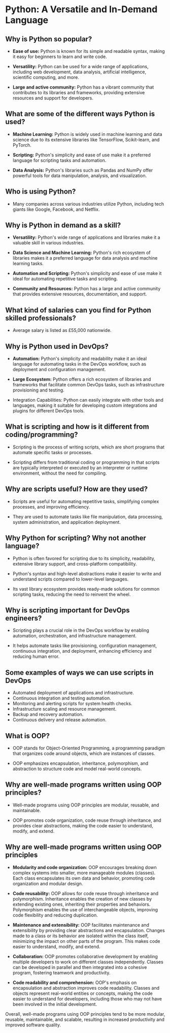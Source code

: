 # Python: A Versatile and In-Demand Language

## Why is Python so popular?
  
  - **Ease of use:** Python is known for its simple and readable syntax, making it easy for beginners to learn and write code.
  
  - **Versatility:** Python can be used for a wide range of applications, including web development, data analysis, artificial intelligence, scientific computing, and more.
  
  - **Large and active community:** Python has a vibrant community that contributes to its libraries and frameworks, providing extensive resources and support for developers.

## What are some of the different ways Python is used?
  
  - **Machine Learning:** Python is widely used in machine learning and data science due to its extensive libraries like TensorFlow, Scikit-learn, and PyTorch.

  - **Scripting:** Python's simplicity and ease of use make it a preferred language for scripting tasks and automation.
  
  - **Data Analysis:** Python's libraries such as Pandas and NumPy offer powerful tools for data manipulation, analysis, and visualization.
  
  
## Who is using Python?
  
  - Many companies across various industries utilize Python, including tech giants like Google, Facebook, and Netflix.

## Why is Python in demand as a skill?
  
  - **Versatility:** Python's wide range of applications and libraries make it a valuable skill in various industries.
  
  - **Data Science and Machine Learning:** Python's rich ecosystem of libraries makes it a preferred language for data analysis and machine learning tasks.
  
  - **Automation and Scripting:** Python's simplicity and ease of use make it ideal for automating repetitive tasks and scripting.
  
  - **Community and Resources:** Python has a large and active community that provides extensive resources, documentation, and support.

## What kind of salaries can you find for Python skilled professionals?
  
  - Average salary is listed as £55,000 nationwide.
  
## Why is Python used in DevOps?
  
  - **Automation:** Python's simplicity and readability make it an ideal language for automating tasks in the DevOps workflow, such as deployment and configuration management.
  
  - **Large Ecosystem:** Python offers a rich ecosystem of libraries and frameworks that facilitate common DevOps tasks, such as infrastructure provisioning and testing.
  
  - Integration Capabilities: Python can easily integrate with other tools and languages, making it suitable for developing custom integrations and plugins for different DevOps tools.

## What is scripting and how is it different from coding/programming?
  
  - Scripting is the process of writing scripts, which are short programs that automate specific tasks or processes.
  
  - Scripting differs from traditional coding or programming in that scripts are typically interpreted or executed by an interpreter or runtime environment, without the need for compiling.

## Why are scripts useful? How are they used?
  
  - Scripts are useful for automating repetitive tasks, simplifying complex processes, and improving efficiency.
  
  - They are used to automate tasks like file manipulation, data processing, system administration, and application deployment.

## Why Python for scripting? Why not another language?
  
  - Python is often favored for scripting due to its simplicity, readability, extensive library support, and cross-platform compatibility.
  
  - Python's syntax and high-level abstractions make it easier to write and understand scripts compared to lower-level languages.
  
  - Its vast library ecosystem provides ready-made solutions for common scripting tasks, reducing the need to reinvent the wheel.

## Why is scripting important for DevOps engineers?
  
  - Scripting plays a crucial role in the DevOps workflow by enabling automation, orchestration, and infrastructure management.
  
  - It helps automate tasks like provisioning, configuration management, continuous integration, and deployment, enhancing efficiency and reducing human error.

## Some examples of ways we can use scripts in DevOps 
  
  - Automated deployment of applications and infrastructure.
  - Continuous integration and testing automation.
  - Monitoring and alerting scripts for system health checks.
  - Infrastructure scaling and resource management.
  - Backup and recovery automation.
  - Continuous delivery and release automation.


## What is OOP?
  
  - OOP stands for Object-Oriented Programming, a programming paradigm that organizes code around objects, which are instances of classes.
  
  - OOP emphasizes encapsulation, inheritance, polymorphism, and abstraction to structure code and model real-world concepts.

## Why are well-made programs written using OOP principles?
  
  - Well-made programs using OOP principles are modular, reusable, and maintainable.
  
  - OOP promotes code organization, code reuse through inheritance, and provides clear abstractions, making the code easier to understand, modify, and extend.

## Why are well-made programs written using OOP principles
  

- **Modularity and code organization:** OOP encourages breaking down complex systems into smaller, more manageable modules (classes). Each class encapsulates its own data and behavior, promoting code organization and modular design.
    
- **Code reusability:** OOP allows for code reuse through inheritance and polymorphism. Inheritance enables the creation of new classes by extending existing ones, inheriting their properties and behaviors. Polymorphism enables the use of interchangeable objects, improving code flexibility and reducing duplication.
    
- **Maintenance and extensibility:** OOP facilitates maintenance and extensibility by providing clear abstractions and encapsulation. Changes made to a class or its behavior are isolated within the class itself, minimizing the impact on other parts of the program. This makes code easier to understand, modify, and extend.
    
- **Collaboration:** OOP promotes collaborative development by enabling multiple developers to work on different classes independently. Classes can be developed in parallel and then integrated into a cohesive program, fostering teamwork and productivity.
    
- **Code readability and comprehension:** OOP's emphasis on encapsulation and abstraction improves code readability. Classes and objects represent real-world entities or concepts, making the code easier to understand for developers, including those who may not have been involved in the initial development.
  
  
Overall, well-made programs using OOP principles tend to be more modular, reusable, maintainable, and scalable, resulting in increased productivity and improved software quality.

  
